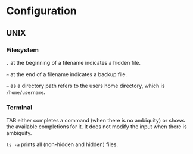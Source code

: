 # Configuration

## UNIX

### Filesystem

`.` at the beginning of a filename indicates a hidden file.

`~` at the end of a filename indicates a backup file.

`~` as a directory path refers to the users home directory, which is `/home/username`.

### Terminal

TAB either completes a command (when there is no ambiquity) or shows the available completions for it. It does not modify the input when there is ambiquity.

`ls -a` prints all (non-hidden and hidden) files.
